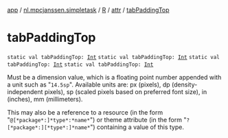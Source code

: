 [app](../../../index.md) / [nl.mpcjanssen.simpletask](../../index.md) / [R](../index.md) / [attr](index.md) / [tabPaddingTop](.)

# tabPaddingTop

`static val tabPaddingTop: `[`Int`](https://kotlinlang.org/api/latest/jvm/stdlib/kotlin/-int/index.html)
`static val tabPaddingTop: `[`Int`](https://kotlinlang.org/api/latest/jvm/stdlib/kotlin/-int/index.html)
`static val tabPaddingTop: `[`Int`](https://kotlinlang.org/api/latest/jvm/stdlib/kotlin/-int/index.html)
`static val tabPaddingTop: `[`Int`](https://kotlinlang.org/api/latest/jvm/stdlib/kotlin/-int/index.html)

Must be a dimension value, which is a floating point number appended with a unit such as "`14.5sp`". Available units are: px (pixels), dp (density-independent pixels), sp (scaled pixels based on preferred font size), in (inches), mm (millimeters).

This may also be a reference to a resource (in the form "`@[*package*:]*type*:*name*`") or theme attribute (in the form "`?[*package*:][*type*:]*name*`") containing a value of this type.

